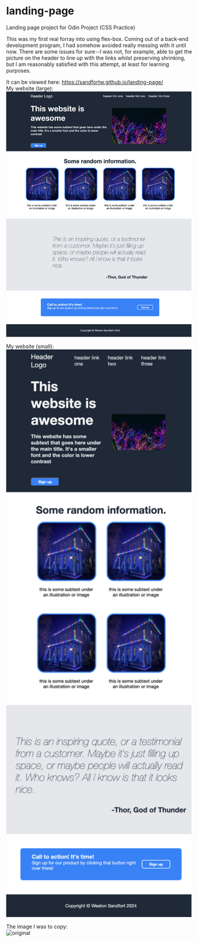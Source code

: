 # landing-page
Landing page project for Odin Project (CSS Practice)


This was my first real forray into using flex-box. Coming out of a back-end development program,
I had somehow avoided really messing with it until now. There are some issues for sure--I was not,
for example, able to get the picture on the header to line up with the links whilst preserving shrinking, but I am reasonably satisfied with this attempt, at least for learning purposes. 

It can be viewed here: https://sandfortw.github.io/landing-page/
<br>
My website (large):
<br>
<img src="images/landing_big.png" width="500">

My website (small): 
<br>
<img src="images/landing_small.png" width="500">

The image I was to copy: 
<br>
<img src="https://cdn.statically.io/gh/TheOdinProject/curriculum/81a5d553f4073e593d23a6ab00d50eef8620796d/foundations/html_css/project/imgs/01.png" alt="original" width="500"/>

